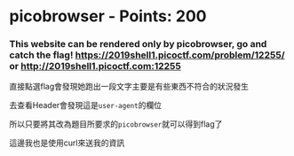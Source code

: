 # picobrowser - Points: 200

### This website can be rendered only by picobrowser, go and catch the flag! https://2019shell1.picoctf.com/problem/12255/ or http://2019shell1.picoctf.com:12255

直接點選flag會發現她跑出一段文字主要是有些東西不符合的狀況發生

去查看Header會發現這是`user-agent`的欄位

所以只要將其改為題目所要求的`picobrowser`就可以得到flag了

這邊我也是使用curl來送我的資訊
